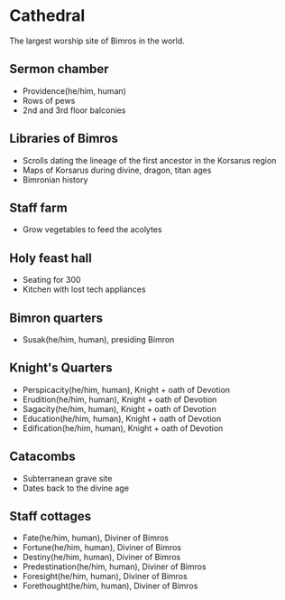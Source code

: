 # Cathedral
The largest worship site of Bimros in the world.

## Sermon chamber
- Providence(he/him, human)
- Rows of pews
- 2nd and 3rd floor balconies

## Libraries of Bimros
- Scrolls dating the lineage of the first ancestor in the Korsarus region
- Maps of Korsarus during divine, dragon, titan ages
- Bimronian history

## Staff farm
- Grow vegetables to feed the acolytes

## Holy feast hall
- Seating for 300
- Kitchen with lost tech appliances

## Bimron quarters
- Susak(he/him, human), presiding Bimron

## Knight's Quarters
- Perspicacity(he/him, human), Knight + oath of Devotion
- Erudition(he/him, human), Knight + oath of Devotion
- Sagacity(he/him, human), Knight + oath of Devotion
- Education(he/him, human), Knight + oath of Devotion
- Edification(he/him, human), Knight + oath of Devotion

## Catacombs
- Subterranean grave site
- Dates back to the divine age

## Staff cottages
- Fate(he/him, human), Diviner of Bimros
- Fortune(he/him, human), Diviner of Bimros
- Destiny(he/him, human), Diviner of Bimros
- Predestination(he/him, human), Diviner of Bimros
- Foresight(he/him, human), Diviner of Bimros
- Forethought(he/him, human), Diviner of Bimros

